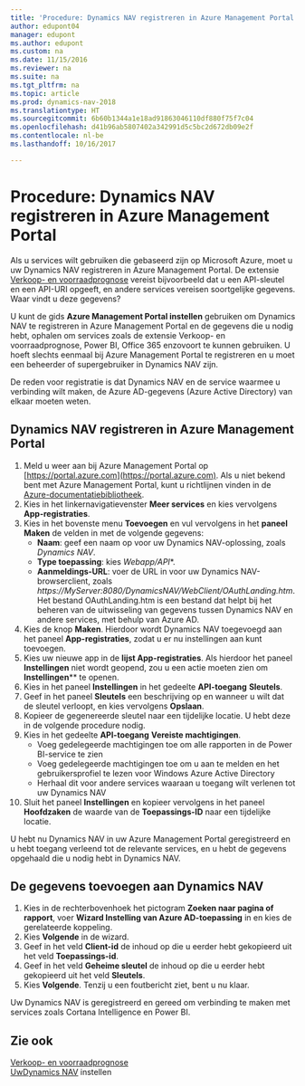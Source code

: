 ```yaml
---
title: 'Procedure: Dynamics NAV registreren in Azure Management Portal'
author: edupont04
manager: edupont
ms.author: edupont
ms.custom: na
ms.date: 11/15/2016
ms.reviewer: na
ms.suite: na
ms.tgt_pltfrm: na
ms.topic: article
ms.prod: dynamics-nav-2018
ms.translationtype: HT
ms.sourcegitcommit: 6b60b1344a1e18ad91863046110df880f75f7c04
ms.openlocfilehash: d41b96ab5807402a342991d5c5bc2d672db09e2f
ms.contentlocale: nl-be
ms.lasthandoff: 10/16/2017

---
```

# <a name="how-to-register-dynamics-nav-in-the-azure-management-portal"></a>Procedure: Dynamics NAV registreren in Azure Management Portal
Als u services wilt gebruiken die gebaseerd zijn op Microsoft Azure, moet u uw Dynamics NAV registreren in Azure Management Portal. De extensie [Verkoop- en voorraadprognose](ui-extensions-sales-forecast.md) vereist bijvoorbeeld dat u een API-sleutel en een API-URI opgeeft, en andere services vereisen soortgelijke gegevens. Waar vindt u deze gegevens?

U kunt de gids **Azure Management Portal instellen** gebruiken om Dynamics NAV te registreren in Azure Management Portal en de gegevens die u nodig hebt, ophalen om services zoals de extensie Verkoop- en voorraadprognose, Power BI, Office 365 enzovoort te kunnen gebruiken. U hoeft slechts eenmaal bij Azure Management Portal te registreren en u moet een beheerder of supergebruiker in Dynamics NAV zijn.

De reden voor registratie is dat Dynamics NAV en de service waarmee u verbinding wilt maken, de Azure AD-gegevens (Azure Active Directory) van elkaar moeten weten.

## <a name="to-register-dynamics-nav-in-the-azure-management-portal"></a>Dynamics NAV registreren in Azure Management Portal
1. Meld u weer aan bij Azure Management Portal op [https://portal.azure.com](https://portal.azure.com). Als u niet bekend bent met Azure Management Portal, kunt u richtlijnen vinden in de [Azure-documentatiebibliotheek](https://azure.microsoft.com/en-us/documentation/articles).
2. Kies in het linkernavigatievenster **Meer services** en kies vervolgens **App-registraties**.
3. Kies in het bovenste menu **Toevoegen** en vul vervolgens in het **paneel Maken** de velden in met de volgende gegevens:
    - **Naam**: geef een naam op voor uw Dynamics NAV-oplossing, zoals *Dynamics NAV*.
    - **Type toepassing**: kies **Webapp*/API**.
    - **Aanmeldings-URL**: voer de URL in voor uw Dynamics NAV-browserclient, zoals *https://MyServer:8080/DynamicsNAV/WebClient/OAuthLanding.htm*.
        Het bestand OAuthLanding.htm is een bestand dat helpt bij het beheren van de uitwisseling van gegevens tussen Dynamics NAV en andere services, met behulp van Azure AD.
4. Kies de knop **Maken**.
    Hierdoor wordt Dynamics NAV toegevoegd aan het paneel **App-registraties**, zodat u er nu instellingen aan kunt toevoegen.
5. Kies uw nieuwe app in de **lijst App-registraties**. Als hierdoor het paneel **Instellingen** niet wordt geopend, zou u een actie moeten zien om **Instellingen**** te openen.
6. Kies in het paneel **Instellingen** in het gedeelte **API-toegang** **Sleutels**.
7. Geef in het paneel **Sleutels** een beschrijving op en wanneer u wilt dat de sleutel verloopt, en kies vervolgens **Opslaan**.
8. Kopieer de gegenereerde sleutel naar een tijdelijke locatie. U hebt deze in de volgende procedure nodig.
9. Kies in het gedeelte **API-toegang** **Vereiste machtigingen**.
    - Voeg gedelegeerde machtigingen toe om alle rapporten in de Power BI-service te zien
    - Voeg gedelegeerde machtigingen toe om u aan te melden en het gebruikersprofiel te lezen voor Windows Azure Active Directory
    - Herhaal dit voor andere services waaraan u toegang wilt verlenen tot uw Dynamics NAV
10. Sluit het paneel **Instellingen** en kopieer vervolgens in het paneel **Hoofdzaken** de waarde van de **Toepassings-ID** naar een tijdelijke locatie.

U hebt nu Dynamics NAV in uw Azure Management Portal geregistreerd en u hebt toegang verleend tot de relevante services, en u hebt de gegevens opgehaald die u nodig hebt in Dynamics NAV.  

## <a name="to-add-the-information-to-dynamics-nav"></a>De gegevens toevoegen aan Dynamics NAV
1. Kies in de rechterbovenhoek het pictogram **Zoeken naar pagina of rapport**, voer **Wizard Instelling van Azure AD-toepassing** in en kies de gerelateerde koppeling.
2. Kies **Volgende** in de wizard.
3. Geef in het veld **Client-id** de inhoud op die u eerder hebt gekopieerd uit het veld **Toepassings-id**.
4. Geef in het veld **Geheime sleutel** de inhoud op die u eerder hebt gekopieerd uit het veld **Sleutels**.
5. Kies **Volgende**. Tenzij u een foutbericht ziet, bent u nu klaar.

Uw Dynamics NAV is geregistreerd en gereed om verbinding te maken met services zoals Cortana Intelligence en Power BI.

## <a name="see-also"></a>Zie ook
[Verkoop- en voorraadprognose](ui-extensions-sales-forecast.md)  
[UwDynamics NAV](setup.md) instellen  

